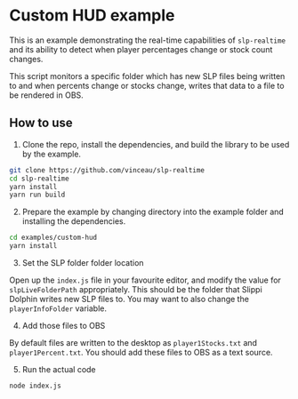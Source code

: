 # Custom HUD example

This is an example demonstrating the real-time capabilities of `slp-realtime` and its ability
to detect when player percentages change or stock count changes.

This script monitors a specific folder which has new SLP files being written to
and when percents change or stocks change, writes that data to a file to be rendered in OBS.

## How to use

1. Clone the repo, install the dependencies, and build the library to be used by the example.

```bash
git clone https://github.com/vinceau/slp-realtime
cd slp-realtime
yarn install
yarn run build
```

2. Prepare the example by changing directory into the example folder and installing the dependencies. 

```bash
cd examples/custom-hud
yarn install
```

3. Set the SLP folder folder location

Open up the `index.js` file in your favourite editor, and modify the value for `slpLiveFolderPath` appropriately.
This should be the folder that Slippi Dolphin writes new SLP files to. You may want to also change the `playerInfoFolder`
variable.

4. Add those files to OBS

By default files are written to the desktop as `player1Stocks.txt` and `player1Percent.txt`. You should add
these files to OBS as a text source.

5. Run the actual code

```bash
node index.js
```
